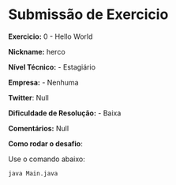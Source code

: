 # Submissão de Exercicio

**Exercicio:** 0 - Hello World

**Nickname:** herco

**Nível Técnico:** - Estagiário

**Empresa:** - Nenhuma

**Twitter**: Null

**Dificuldade de Resolução:** - Baixa

**Comentários:** Null

**Como rodar o desafio**: 

Use o comando abaixo: 
```bash
java Main.java
```
